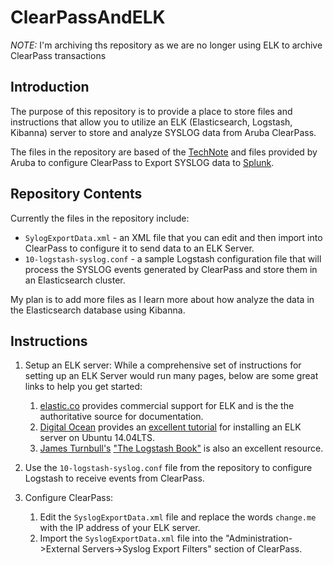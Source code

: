 # ClearPassAndELK

*NOTE:*  I'm archiving ths repository as we are no longer using ELK to archive ClearPass transactions

## Introduction

The purpose of this repository is to provide a place to store files and instructions that allow you to utilize an ELK (Elasticsearch, Logstash, Kibanna) server to store and analyze SYSLOG data from Aruba ClearPass.

The files in the repository are based of the [TechNote](https://support.arubanetworks.com/Documentation/tabid/77/DMXModule/512/Command/Core_Download/Default.aspx?EntryId=15501) and files provided by Aruba to configure ClearPass to Export SYSLOG data to [Splunk](http://splunk.com).

## Repository Contents
Currently the files in the repository include:

* `SylogExportData.xml` - an XML file that you can edit and then import into ClearPass to configure it to send data to an ELK Server.
* `10-logstash-syslog.conf` - a sample Logstash configuration file that will process the SYSLOG events generated by ClearPass and store them in an Elasticsearch cluster.

My plan is to add more files as I learn more about how analyze the data in the Elasticsearch database using Kibanna.

## Instructions

1. Setup an ELK server: 
While a comprehensive set of instructions for setting up an ELK Server would run many pages, below are some great links to help you get started:

	1. [elastic.co](http://elastic.co) provides commercial support for ELK and is the the authoritative source for documentation.
	2. [Digital Ocean](https://www.digitalocean.com/) provides an [excellent tutorial](https://www.digitalocean.com/community/tutorials/how-to-install-elasticsearch-logstash-and-kibana-4-on-ubuntu-14-04) for installing an ELK server on Ubuntu 14.04LTS.
	3. [James Turnbull's](http://jamesturnbull.net/) ["The Logstash Book"](http://www.logstashbook.com/) is also an excellent resource.

4. Use the `10-logstash-syslog.conf` file from the repository to configure Logstash to receive events from ClearPass.
5. Configure ClearPass:
	1. Edit the `SyslogExportData.xml` file and replace the words `change.me` with the IP address of your ELK server.
	2. Import the `SyslogExportData.xml` file into the "Administration->External Servers->Syslog Export Filters" section of ClearPass. 
